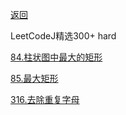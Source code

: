 [返回](Doc/Knowledge/算法/LeetCode题解/total/07-栈/README.md)

LeetCodeJ精选300+  hard

[84.柱状图中最大的矩形](#柱状图中最大的矩形)

[85.最大矩形](#最大矩形)

[316.去除重复字母](#去除重复字母)

